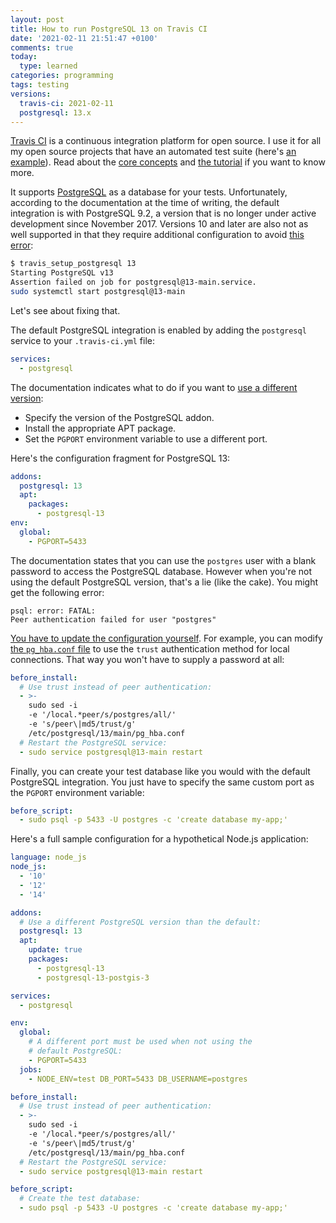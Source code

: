 ```yaml
---
layout: post
title: How to run PostgreSQL 13 on Travis CI
date: '2021-02-11 21:51:47 +0100'
comments: true
today:
  type: learned
categories: programming
tags: testing
versions:
  travis-ci: 2021-02-11
  postgresql: 13.x
---
```


[Travis CI][travis-ci] is a continuous integration platform for open source. I
use it for all my open source projects that have an automated test suite (here's
[an example][gitload-builds]). Read about the [core
concepts][travis-ci-core-concepts] and [the tutorial][travis-ci-tutorial] if you
want to know more.

It supports [PostgreSQL][postgresql] as a database for your tests.
Unfortunately, according to the documentation at the time of writing, the
default integration is with PostgreSQL 9.2, a version that is no longer under
active development since November 2017. Versions 10 and later are also not as
well supported in that they require additional configuration to avoid [this
error][error]:

```bash
$ travis_setup_postgresql 13
Starting PostgreSQL v13
Assertion failed on job for postgresql@13-main.service.
sudo systemctl start postgresql@13-main
```

Let's see about fixing that.

<!-- more -->

The default PostgreSQL integration is enabled by adding the `postgresql` service
to your `.travis-ci.yml` file:

```yml
services:
  - postgresql
```

The documentation indicates what to do if you want to [use a different
version][travis-ci-postgresql-different-version]:

* Specify the version of the PostgreSQL addon.
* Install the appropriate APT package.
* Set the `PGPORT` environment variable to use a different port.

Here's the configuration fragment for PostgreSQL 13:

```yml
addons:
  postgresql: 13
  apt:
    packages:
      - postgresql-13
env:
  global:
    - PGPORT=5433
```

The documentation states that you can use the `postgres` user with a blank
password to access the PostgreSQL database. However when you're not using the
default PostgreSQL version, that's a lie (like the cake). You might get the
following error:

```
psql: error: FATAL:
Peer authentication failed for user "postgres"
```

[You have to update the configuration
yourself][travis-ci-postgresql-password-auth-failed]. For example, you can
modify [the `pg_hba.conf` file][postgresql-pg-hba] to use the `trust`
authentication method for local connections. That way you won't have to supply a
password at all:

```yml
before_install:
  # Use trust instead of peer authentication:
  - >-
    sudo sed -i
    -e '/local.*peer/s/postgres/all/'
    -e 's/peer\|md5/trust/g'
    /etc/postgresql/13/main/pg_hba.conf
  # Restart the PostgreSQL service:
  - sudo service postgresql@13-main restart
```

Finally, you can create your test database like you would with the default
PostgreSQL integration. You just have to specify the same custom port as the
`PGPORT` environment variable:

```yml
before_script:
  - sudo psql -p 5433 -U postgres -c 'create database my-app;'
```

Here's a full sample configuration for a hypothetical Node.js application:

```yml
language: node_js
node_js:
  - '10'
  - '12'
  - '14'

addons:
  # Use a different PostgreSQL version than the default:
  postgresql: 13
  apt:
    update: true
    packages:
      - postgresql-13
      - postgresql-13-postgis-3

services:
  - postgresql

env:
  global:
    # A different port must be used when not using the
    # default PostgreSQL:
    - PGPORT=5433
  jobs:
    - NODE_ENV=test DB_PORT=5433 DB_USERNAME=postgres

before_install:
  # Use trust instead of peer authentication:
  - >-
    sudo sed -i
    -e '/local.*peer/s/postgres/all/'
    -e 's/peer\|md5/trust/g'
    /etc/postgresql/13/main/pg_hba.conf
  # Restart the PostgreSQL service:
  - sudo service postgresql@13-main restart

before_script:
  # Create the test database:
  - sudo psql -p 5433 -U postgres -c 'create database my-app;'
```

[error]: https://travis-ci.community/t/services-for-postgresql-11-and-12-fail-to-start-assertion-failed-on-job-for-postgresql-11-main-service/7069
[gitload-builds]: https://travis-ci.org/github/AlphaHydrae/gitload/builds
[postgresql]: https://www.postgresql.org
[postgresql-pg-hba]: https://www.postgresql.org/docs/13/auth-pg-hba-conf.html
[travis-ci]: https://travis-ci.org
[travis-ci-core-concepts]: https://docs.travis-ci.com/user/for-beginners
[travis-ci-postgresql]: https://docs.travis-ci.com/user/database-setup/#postgresql
[travis-ci-postgresql-different-version]: https://docs.travis-ci.com/user/database-setup/#using-a-different-postgresql-version
[travis-ci-postgresql-password-auth-failed]: https://github.com/travis-ci/travis-ci/issues/9624
[travis-ci-tutorial]: https://docs.travis-ci.com/user/tutorial/
